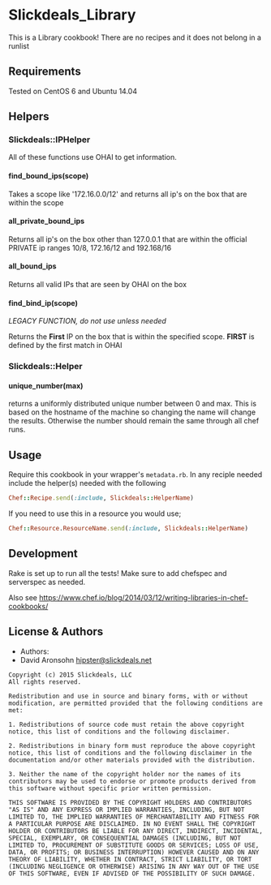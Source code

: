 # Slickdeals_Library

This is a Library cookbook! There are no recipes and it does not belong in a runlist

## Requirements
Tested on CentOS 6 and Ubuntu 14.04

## Helpers
### Slickdeals::IPHelper
All of these functions use OHAI to get information.
#### find_bound_ips(scope)
Takes a scope like '172.16.0.0/12' and returns all ip's on the box that are within the scope

#### all_private_bound_ips
Returns all ip's on the box other than 127.0.0.1 that are within the official PRIVATE ip ranges
10/8, 172.16/12 and 192.168/16

#### all_bound_ips
Returns all valid IPs that are seen by OHAI on the box

#### find_bind_ip(scope)
_LEGACY FUNCTION, do not use unless needed_

Returns the __First__ IP on the box that is within the specified scope. __FIRST__ is defined by the first match in OHAI


### Slickdeals::Helper
#### unique_number(max)
returns a uniformly distributed unique number between 0 and max. This is based on the hostname of the machine so changing the name will change the results. Otherwise the number should remain the same through all chef runs.

## Usage
Require this cookbook in your wrapper's `metadata.rb`.
In any reciple needed include the helper(s) needed with the following

```ruby
Chef::Recipe.send(:include, Slickdeals::HelperName)
```

If you need to use this in a resource you would use;

```ruby
Chef::Resource.ResourceName.send(:include, Slickdeals::HelperName)
```

## Development
Rake is set up to run all the tests! Make sure to add chefspec and serverspec as needed.

Also see https://www.chef.io/blog/2014/03/12/writing-libraries-in-chef-cookbooks/

## License & Authors
- Authors:
 - David Aronsohn <hipster@slickdeals.net>

```text
Copyright (c) 2015 Slickdeals, LLC
All rights reserved.

Redistribution and use in source and binary forms, with or without modification, are permitted provided that the following conditions are met:

1. Redistributions of source code must retain the above copyright notice, this list of conditions and the following disclaimer.

2. Redistributions in binary form must reproduce the above copyright notice, this list of conditions and the following disclaimer in the documentation and/or other materials provided with the distribution.

3. Neither the name of the copyright holder nor the names of its contributors may be used to endorse or promote products derived from this software without specific prior written permission.

THIS SOFTWARE IS PROVIDED BY THE COPYRIGHT HOLDERS AND CONTRIBUTORS "AS IS" AND ANY EXPRESS OR IMPLIED WARRANTIES, INCLUDING, BUT NOT LIMITED TO, THE IMPLIED WARRANTIES OF MERCHANTABILITY AND FITNESS FOR A PARTICULAR PURPOSE ARE DISCLAIMED. IN NO EVENT SHALL THE COPYRIGHT HOLDER OR CONTRIBUTORS BE LIABLE FOR ANY DIRECT, INDIRECT, INCIDENTAL, SPECIAL, EXEMPLARY, OR CONSEQUENTIAL DAMAGES (INCLUDING, BUT NOT LIMITED TO, PROCUREMENT OF SUBSTITUTE GOODS OR SERVICES; LOSS OF USE, DATA, OR PROFITS; OR BUSINESS INTERRUPTION) HOWEVER CAUSED AND ON ANY THEORY OF LIABILITY, WHETHER IN CONTRACT, STRICT LIABILITY, OR TORT (INCLUDING NEGLIGENCE OR OTHERWISE) ARISING IN ANY WAY OUT OF THE USE OF THIS SOFTWARE, EVEN IF ADVISED OF THE POSSIBILITY OF SUCH DAMAGE.
```
